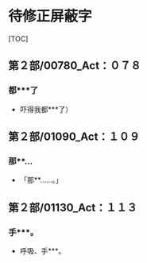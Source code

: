 # 待修正屏蔽字

[TOC]

## 第２部/00780_Act：０７８

### 都***了

- 吓得我都***了）


## 第２部/01090_Act：１０９

### 那**…

- 「那**……。」


## 第２部/01130_Act：１１３

### 手***。

- 呼吸、手***。
